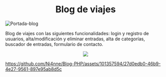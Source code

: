 <h1 align="center"> Blog de viajes </h1>

![Portada-blog](https://github.com/Ni4nne/Blog-PHP/assets/101357594/080f3f92-d687-4140-b16b-f20f6f93be49)

Blog de viajes con las siguientes funcionalidades: login y registro de usuarios, alta/modificación y eliminar entradas, alta de categorías, buscador de entradas, formulario de contacto.
<p align="center"><img src="https://img.shields.io/badge/STATUS-TERMINADO-green"></p>


https://github.com/Ni4nne/Blog-PHP/assets/101357594/27d0edb0-46b9-4e27-9561-897e95ab8d5c

